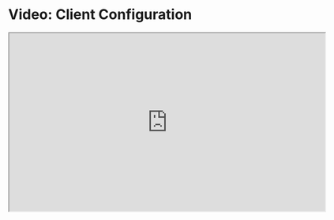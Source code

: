 # Video: Client Configuration

<iframe src="https://player.vimeo.com/video/606739492/?title=0&byline=0&portrait=0" width="640" height="360" allowfullscreen="allowfullscreen" allow="autoplay; fullscreen; picture-in-picture"></iframe>
